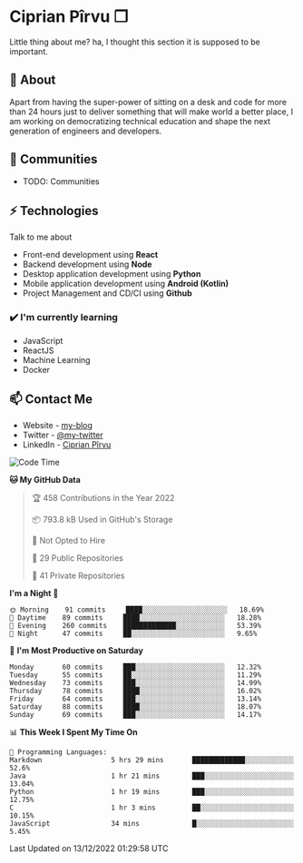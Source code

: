 # Ciprian Pîrvu ❐

Little thing about me? ha, I thought this section it is supposed to be important.

## 🧐 About

Apart from having the super-power of sitting on a desk and code for more than 24 hours just to deliver something that will make world a better place, I am working on democratizing technical education and shape the next generation of engineers and developers.

## 👯 Communities

-   TODO: Communities

## ⚡ Technologies

Talk to me about

-   Front-end development using **React**
-   Backend development using **Node**
-   Desktop application development using **Python**
-   Mobile application development using **Android (Kotlin)**
-   Project Management and CD/CI using **Github**

### ✔️ I'm currently learning

-   JavaScript
-   ReactJS
-   Machine Learning
-   Docker

## 📫 Contact Me

-   Website - [my-blog]()
-   Twitter - [@my-twitter]()
-   LinkedIn - [Ciprian Pîrvu](https://www.linkedin.com/in/p%C3%AErvu-ciprian-cristian-4415991b1/)

<!--START_SECTION:waka-->
![Code Time](http://img.shields.io/badge/Code%20Time-1%2C407%20hrs%206%20mins-blue)

**🐱 My GitHub Data** 

> 🏆 458 Contributions in the Year 2022
 > 
> 📦 793.8 kB Used in GitHub's Storage 
 > 
> 🚫 Not Opted to Hire
 > 
> 📜 29 Public Repositories 
 > 
> 🔑 41 Private Repositories  
 > 
**I'm a Night 🦉** 

```text
🌞 Morning    91 commits     ████░░░░░░░░░░░░░░░░░░░░░   18.69% 
🌆 Daytime    89 commits     ████░░░░░░░░░░░░░░░░░░░░░   18.28% 
🌃 Evening    260 commits    █████████████░░░░░░░░░░░░   53.39% 
🌙 Night      47 commits     ██░░░░░░░░░░░░░░░░░░░░░░░   9.65%

```
📅 **I'm Most Productive on Saturday** 

```text
Monday       60 commits     ███░░░░░░░░░░░░░░░░░░░░░░   12.32% 
Tuesday      55 commits     ██░░░░░░░░░░░░░░░░░░░░░░░   11.29% 
Wednesday    73 commits     ███░░░░░░░░░░░░░░░░░░░░░░   14.99% 
Thursday     78 commits     ████░░░░░░░░░░░░░░░░░░░░░   16.02% 
Friday       64 commits     ███░░░░░░░░░░░░░░░░░░░░░░   13.14% 
Saturday     88 commits     ████░░░░░░░░░░░░░░░░░░░░░   18.07% 
Sunday       69 commits     ███░░░░░░░░░░░░░░░░░░░░░░   14.17%

```


📊 **This Week I Spent My Time On** 

```text
💬 Programming Languages: 
Markdown                 5 hrs 29 mins       █████████████░░░░░░░░░░░░   52.6% 
Java                     1 hr 21 mins        ███░░░░░░░░░░░░░░░░░░░░░░   13.04% 
Python                   1 hr 19 mins        ███░░░░░░░░░░░░░░░░░░░░░░   12.75% 
C                        1 hr 3 mins         ██░░░░░░░░░░░░░░░░░░░░░░░   10.15% 
JavaScript               34 mins             █░░░░░░░░░░░░░░░░░░░░░░░░   5.45%

```


 Last Updated on 13/12/2022 01:29:58 UTC
<!--END_SECTION:waka-->
